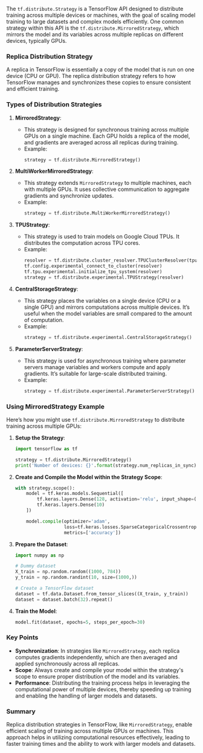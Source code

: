 The `tf.distribute.Strategy` is a TensorFlow API designed to distribute training across multiple devices or machines, with the goal of scaling model training to large datasets and complex models efficiently. One common strategy within this API is the `tf.distribute.MirroredStrategy`, which mirrors the model and its variables across multiple replicas on different devices, typically GPUs.

### Replica Distribution Strategy

A replica in TensorFlow is essentially a copy of the model that is run on one device (CPU or GPU). The replica distribution strategy refers to how TensorFlow manages and synchronizes these copies to ensure consistent and efficient training.

### Types of Distribution Strategies

1. **MirroredStrategy**:
   - This strategy is designed for synchronous training across multiple GPUs on a single machine. Each GPU holds a replica of the model, and gradients are averaged across all replicas during training.
   - Example:
     ```python
     strategy = tf.distribute.MirroredStrategy()
     ```

2. **MultiWorkerMirroredStrategy**:
   - This strategy extends `MirroredStrategy` to multiple machines, each with multiple GPUs. It uses collective communication to aggregate gradients and synchronize updates.
   - Example:
     ```python
     strategy = tf.distribute.MultiWorkerMirroredStrategy()
     ```

3. **TPUStrategy**:
   - This strategy is used to train models on Google Cloud TPUs. It distributes the computation across TPU cores.
   - Example:
     ```python
     resolver = tf.distribute.cluster_resolver.TPUClusterResolver(tpu='your-tpu-address')
     tf.config.experimental_connect_to_cluster(resolver)
     tf.tpu.experimental.initialize_tpu_system(resolver)
     strategy = tf.distribute.experimental.TPUStrategy(resolver)
     ```

4. **CentralStorageStrategy**:
   - This strategy places the variables on a single device (CPU or a single GPU) and mirrors computations across multiple devices. It’s useful when the model variables are small compared to the amount of computation.
   - Example:
     ```python
     strategy = tf.distribute.experimental.CentralStorageStrategy()
     ```

5. **ParameterServerStrategy**:
   - This strategy is used for asynchronous training where parameter servers manage variables and workers compute and apply gradients. It’s suitable for large-scale distributed training.
   - Example:
     ```python
     strategy = tf.distribute.experimental.ParameterServerStrategy()
     ```

### Using MirroredStrategy Example

Here’s how you might use `tf.distribute.MirroredStrategy` to distribute training across multiple GPUs:

1. **Setup the Strategy**:
   ```python
   import tensorflow as tf

   strategy = tf.distribute.MirroredStrategy()
   print('Number of devices: {}'.format(strategy.num_replicas_in_sync))
   ```

2. **Create and Compile the Model within the Strategy Scope**:
   ```python
   with strategy.scope():
       model = tf.keras.models.Sequential([
           tf.keras.layers.Dense(128, activation='relu', input_shape=(784,)),
           tf.keras.layers.Dense(10)
       ])

       model.compile(optimizer='adam',
                     loss=tf.keras.losses.SparseCategoricalCrossentropy(from_logits=True),
                     metrics=['accuracy'])
   ```

3. **Prepare the Dataset**:
   ```python
   import numpy as np

   # Dummy dataset
   X_train = np.random.random((1000, 784))
   y_train = np.random.randint(10, size=(1000,))

   # Create a TensorFlow dataset
   dataset = tf.data.Dataset.from_tensor_slices((X_train, y_train))
   dataset = dataset.batch(32).repeat()
   ```

4. **Train the Model**:
   ```python
   model.fit(dataset, epochs=5, steps_per_epoch=30)
   ```

### Key Points

- **Synchronization**: In strategies like `MirroredStrategy`, each replica computes gradients independently, which are then averaged and applied synchronously across all replicas.
- **Scope**: Always create and compile your model within the strategy's scope to ensure proper distribution of the model and its variables.
- **Performance**: Distributing the training process helps in leveraging the computational power of multiple devices, thereby speeding up training and enabling the handling of larger models and datasets.

### Summary

Replica distribution strategies in TensorFlow, like `MirroredStrategy`, enable efficient scaling of training across multiple GPUs or machines. This approach helps in utilizing computational resources effectively, leading to faster training times and the ability to work with larger models and datasets.
